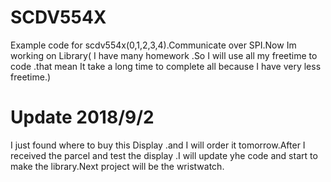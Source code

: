 # SCDV554X
Example code for scdv554x(0,1,2,3,4).Communicate over SPI.Now Im working on Library( I have many homework .So I will use all my freetime to code .that mean It take a long time to complete all because I have very less freetime.)

# Update 2018/9/2 
I just found where to buy this Display .and I will order it tomorrow.After I received the parcel and test the display .I will update yhe code and start to make the library.Next project will be the wristwatch.
